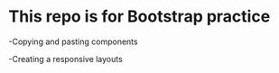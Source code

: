This repo is for Bootstrap practice
=================================

-Copying and pasting components

-Creating a responsive layouts
